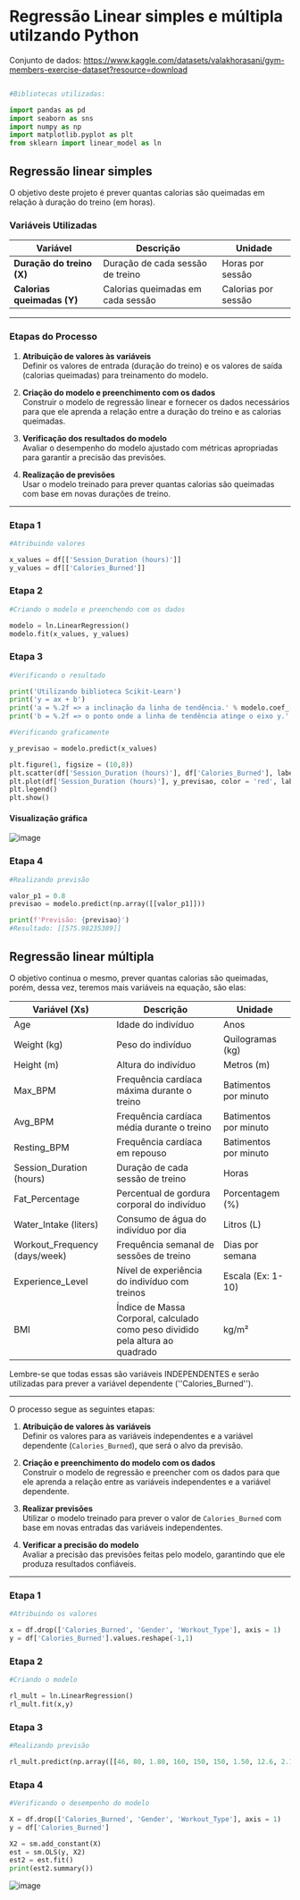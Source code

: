 # Regressão Linear simples e múltipla utilzando Python


Conjunto de dados: https://www.kaggle.com/datasets/valakhorasani/gym-members-exercise-dataset?resource=download

```python

#Bibliotecas utilizadas:

import pandas as pd 
import seaborn as sns 
import numpy as np
import matplotlib.pyplot as plt
from sklearn import linear_model as ln

```

## Regressão linear simples 

O objetivo deste projeto é prever quantas calorias são queimadas em relação à duração do treino (em horas). 

### Variáveis Utilizadas

| Variável               | Descrição                        | Unidade               |
|------------------------|----------------------------------|-----------------------|
| **Duração do treino (X)** | Duração de cada sessão de treino | Horas por sessão      |
| **Calorias queimadas (Y)** | Calorias queimadas em cada sessão | Calorias por sessão   |

---

### Etapas do Processo

1. **Atribuição de valores às variáveis**  
   Definir os valores de entrada (duração do treino) e os valores de saída (calorias queimadas) para treinamento do modelo.

2. **Criação do modelo e preenchimento com os dados**  
   Construir o modelo de regressão linear e fornecer os dados necessários para que ele aprenda a relação entre a duração do treino e as calorias queimadas.

3. **Verificação dos resultados do modelo**  
   Avaliar o desempenho do modelo ajustado com métricas apropriadas para garantir a precisão das previsões.

4. **Realização de previsões**  
   Usar o modelo treinado para prever quantas calorias são queimadas com base em novas durações de treino.

---

### Etapa 1

```python
#Atribuindo valores

x_values = df[['Session_Duration (hours)']]
y_values = df[['Calories_Burned']]
```

### Etapa 2

```python
#Criando o modelo e preenchendo com os dados

modelo = ln.LinearRegression()
modelo.fit(x_values, y_values)
```

### Etapa 3

```python
#Verificando o resultado

print('Utilizando biblioteca Scikit-Learn')
print('y = ax + b')
print('a = %.2f => a inclinação da linha de tendência.' % modelo.coef_[0][0])
print('b = %.2f => o ponto onde a linha de tendência atinge o eixo y.' % modelo.intercept_[0])

```

```python
#Verificando graficamente

y_previsao = modelo.predict(x_values)

plt.figure(1, figsize = (10,8))
plt.scatter(df['Session_Duration (hours)'], df['Calories_Burned'], label = 'Dados reais')
plt.plot(df['Session_Duration (hours)'], y_previsao, color = 'red', label = 'linha de tendencia')
plt.legend()
plt.show()
```
#### Visualização gráfica
![image](https://github.com/user-attachments/assets/745cfb7b-5ff6-4103-8a42-018d1b8c374a)

### Etapa 4

```python
#Realizando previsão

valor_p1 = 0.8
previsao = modelo.predict(np.array([[valor_p1]]))

print(f'Previsão: {previsao}')
#Resultado: [[575.98235389]]
```

## Regressão linear múltipla

O objetivo continua o mesmo, prever quantas calorias são queimadas, porém, dessa vez, teremos mais variáveis na equação, são elas:

| Variável (Xs)                 | Descrição                                                                                     | Unidade                |
|---------------------------|-----------------------------------------------------------------------------------------------|------------------------|
| Age                       | Idade do indivíduo                                                                            | Anos                   |
| Weight (kg)               | Peso do indivíduo                                                                             | Quilogramas (kg)       |
| Height (m)                | Altura do indivíduo                                                                           | Metros (m)             |
| Max_BPM                   | Frequência cardíaca máxima durante o treino                                                   | Batimentos por minuto  |
| Avg_BPM                   | Frequência cardíaca média durante o treino                                                    | Batimentos por minuto  |
| Resting_BPM               | Frequência cardíaca em repouso                                                                | Batimentos por minuto  |
| Session_Duration (hours)  | Duração de cada sessão de treino                                                              | Horas                  |
| Fat_Percentage            | Percentual de gordura corporal do indivíduo                                                   | Porcentagem (%)        |
| Water_Intake (liters)     | Consumo de água do indivíduo por dia                                                          | Litros (L)             |
| Workout_Frequency (days/week) | Frequência semanal de sessões de treino                                                   | Dias por semana        |
| Experience_Level          | Nível de experiência do indivíduo com treinos                                                | Escala (Ex: 1-10)      |
| BMI                       | Índice de Massa Corporal, calculado como peso dividido pela altura ao quadrado                | kg/m²                  |

Lembre-se que todas essas são variáveis INDEPENDENTES e serão utilizadas para prever a variável dependente (''Calories_Burned''). 

---

O processo segue as seguintes etapas:

1. **Atribuição de valores às variáveis**  
   Definir os valores para as variáveis independentes e a variável dependente (`Calories_Burned`), que será o alvo da previsão.

2. **Criação e preenchimento do modelo com os dados**  
   Construir o modelo de regressão e preencher com os dados para que ele aprenda a relação entre as variáveis independentes e a variável dependente.

3. **Realizar previsões**  
   Utilizar o modelo treinado para prever o valor de `Calories_Burned` com base em novas entradas das variáveis independentes.

4. **Verificar a precisão do modelo**  
   Avaliar a precisão das previsões feitas pelo modelo, garantindo que ele produza resultados confiáveis.

---

### Etapa 1

```python
#Atribuindo os valores

x = df.drop(['Calories_Burned', 'Gender', 'Workout_Type'], axis = 1)
y = df['Calories_Burned'].values.reshape(-1,1)
```

### Etapa 2

```python
#Criando o modelo

rl_mult = ln.LinearRegression()
rl_mult.fit(x,y)
```

### Etapa 3

```python
#Realizando previsão

rl_mult.predict(np.array([[46, 80, 1.80, 160, 150, 150, 1.50, 12.6, 2.1, 4, 3, 3]]))
```

### Etapa 4


```python
#Verificando o desempenho do modelo

X = df.drop(['Calories_Burned', 'Gender', 'Workout_Type'], axis = 1)
y = df['Calories_Burned']

X2 = sm.add_constant(X)
est = sm.OLS(y, X2)
est2 = est.fit()
print(est2.summary())
```

![image](https://github.com/user-attachments/assets/6283e0a8-8e36-4352-b706-915b4b14c844)



